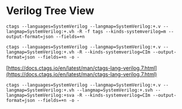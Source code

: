 # Verilog Tree View

```
ctags --languages=SystemVerilog --langmap=SystemVerilog:+.v --langmap=SystemVerilog:+.vh -R -f tags --kinds-systemverilog=m --output-format=json --fields=+n

ctags --languages=SystemVerilog --langmap=SystemVerilog:+.v --langmap=SystemVerilog:+.vh -R --kinds-systemverilog=CIm --output-format=json --fields=+n -o -
```

[https://docs.ctags.io/en/latest/man/ctags-lang-verilog.7.html](https://docs.ctags.io/en/latest/man/ctags-lang-verilog.7.html)

```
ctags --languages=SystemVerilog --langmap=SystemVerilog:+.v --langmap=SystemVerilog:+.vh --langmap=SystemVerilog:+.svh --langmap=SystemVerilog:+sva -R --kinds-systemverilog=CIm --output-format=json --fields=+n -o -
```
